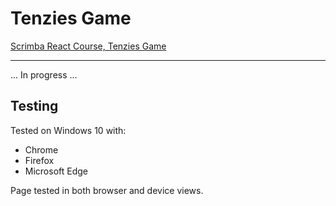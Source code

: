 # Tenzies Game

[Scrimba React Course, Tenzies Game](https://v2.scrimba.com/learn-react-c0e/~052)

---

... In progress ...

## Testing

Tested on Windows 10 with:

- Chrome
- Firefox
- Microsoft Edge

Page tested in both browser and device views.
